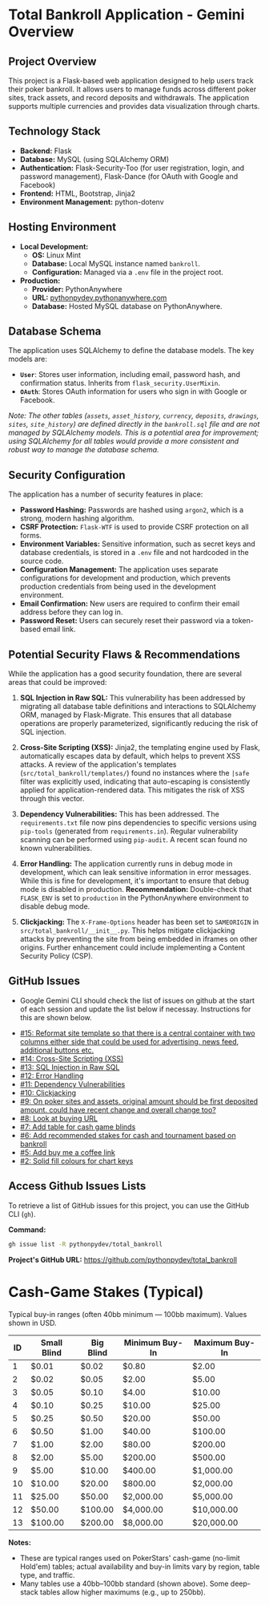 # Total Bankroll Application - Gemini Overview

## Project Overview

This project is a Flask-based web application designed to help users track their poker bankroll. It allows users to manage funds across different poker sites, track assets, and record deposits and withdrawals. The application supports multiple currencies and provides data visualization through charts.

## Technology Stack

*   **Backend:** Flask
*   **Database:** MySQL (using SQLAlchemy ORM)
*   **Authentication:** Flask-Security-Too (for user registration, login, and password management), Flask-Dance (for OAuth with Google and Facebook)
*   **Frontend:** HTML, Bootstrap, Jinja2
*   **Environment Management:** python-dotenv

## Hosting Environment

*   **Local Development:**
    *   **OS:** Linux Mint
    *   **Database:** Local MySQL instance named `bankroll`.
    *   **Configuration:** Managed via a `.env` file in the project root.
*   **Production:**
    *   **Provider:** PythonAnywhere
    *   **URL:** [pythonpydev.pythonanywhere.com](https://pythonpydev.pythonanywhere.com/)
    *   **Database:** Hosted MySQL database on PythonAnywhere.

## Database Schema

The application uses SQLAlchemy to define the database models. The key models are:

*   **`User`**: Stores user information, including email, password hash, and confirmation status. Inherits from `flask_security.UserMixin`.
*   **`OAuth`**: Stores OAuth information for users who sign in with Google or Facebook.

*Note: The other tables (`assets`, `asset_history`, `currency`, `deposits`, `drawings`, `sites`, `site_history`) are defined directly in the `bankroll.sql` file and are not managed by SQLAlchemy models. This is a potential area for improvement; using SQLAlchemy for all tables would provide a more consistent and robust way to manage the database schema.*

## Security Configuration

The application has a number of security features in place:

*   **Password Hashing:** Passwords are hashed using `argon2`, which is a strong, modern hashing algorithm.
*   **CSRF Protection:** `Flask-WTF` is used to provide CSRF protection on all forms.
*   **Environment Variables:** Sensitive information, such as secret keys and database credentials, is stored in a `.env` file and not hardcoded in the source code.
*   **Configuration Management:** The application uses separate configurations for development and production, which prevents production credentials from being used in the development environment.
*   **Email Confirmation:** New users are required to confirm their email address before they can log in.
*   **Password Reset:** Users can securely reset their password via a token-based email link.

## Potential Security Flaws & Recommendations

While the application has a good security foundation, there are several areas that could be improved:

1.  **SQL Injection in Raw SQL:** This vulnerability has been addressed by migrating all database table definitions and interactions to SQLAlchemy ORM, managed by Flask-Migrate. This ensures that all database operations are properly parameterized, significantly reducing the risk of SQL injection.

2.  **Cross-Site Scripting (XSS):** Jinja2, the templating engine used by Flask, automatically escapes data by default, which helps to prevent XSS attacks. A review of the application's templates (`src/total_bankroll/templates/`) found no instances where the `|safe` filter was explicitly used, indicating that auto-escaping is consistently applied for application-rendered data. This mitigates the risk of XSS through this vector.

3.  **Dependency Vulnerabilities:** This has been addressed. The `requirements.txt` file now pins dependencies to specific versions using `pip-tools` (generated from `requirements.in`). Regular vulnerability scanning can be performed using `pip-audit`. A recent scan found no known vulnerabilities.

4.  **Error Handling:** The application currently runs in debug mode in development, which can leak sensitive information in error messages. While this is fine for development, it's important to ensure that debug mode is disabled in production. **Recommendation:** Double-check that `FLASK_ENV` is set to `production` in the PythonAnywhere environment to disable debug mode.

5.  **Clickjacking:** The `X-Frame-Options` header has been set to `SAMEORIGIN` in `src/total_bankroll/__init__.py`. This helps mitigate clickjacking attacks by preventing the site from being embedded in iframes on other origins. Further enhancement could include implementing a Content Security Policy (CSP).

## GitHub Issues

- Google Gemini CLI should check the list of issues on github at the start of each session and update the list below if necessay.  Instructions for this are shown below.

*   [#15: Reformat site template so that there is a central container with two columns either side that could be used for advertising, news feed, additional buttons etc.](https://github.com/pythonpydev/total_bankroll/issues/15)
*   [#14: Cross-Site Scripting (XSS)](https://github.com/pythonpydev/total_bankroll/issues/14)
*   [#13: SQL Injection in Raw SQL](https://github.com/pythonpydev/total_bankroll/issues/13)
*   [#12: Error Handling](https://github.com/pythonpydev/total_bankroll/issues/12)
*   [#11: Dependency Vulnerabilities](https://github.com/pythonpydev/total_bankroll/issues/11)
*   [#10: Clickjacking](https://github.com/pythonpydev/total_bankroll/issues/10)
*   [#9: On poker sites and assets, original amount should be first deposited amount. could have recent change and overall change too?](https://github.com/pythonpydev/total_bankroll/issues/9)
*   [#8: Look at buying URL](https://github.com/pythonpydev/total_bankroll/issues/8)
*   [#7: Add table for cash game blinds](https://github.com/pythonpydev/total_bankroll/issues/7)
*   [#6: Add recommended stakes for cash and tournament based on bankroll](https://github.com/pythonpydev/total_bankroll/issues/6)
*   [#5: Add buy me a coffee link](https://github.com/pythonpydev/total_bankroll/issues/5)
*   [#2: Solid fill colours for chart keys](https://github.com/pythonpydev/total_bankroll/issues/2)

## Access Github Issues Lists

To retrieve a list of GitHub issues for this project, you can use the GitHub CLI (`gh`).

**Command:**
```bash
gh issue list -R pythonpydev/total_bankroll
```

**Project's GitHub URL:**
https://github.com/pythonpydev/total_bankroll

# Cash-Game Stakes (Typical)

Typical buy-in ranges (often 40bb minimum — 100bb maximum). Values shown in USD.

| ID | Small Blind | Big Blind | Minimum Buy-In | Maximum Buy-In |
|----|-------------|-----------|----------------|----------------|
| 1  | $0.01 | $0.02 | $0.80  | $2.00   |
| 2  | $0.02 | $0.05 | $2.00  | $5.00   |
| 3  | $0.05 | $0.10 | $4.00  | $10.00  |
| 4  | $0.10 | $0.25 | $10.00 | $25.00  |
| 5  | $0.25 | $0.50 | $20.00 | $50.00  |
| 6  | $0.50 | $1.00 | $40.00 | $100.00 |
| 7  | $1.00 | $2.00 | $80.00 | $200.00 |
| 8  | $2.00 | $5.00 | $200.00 | $500.00 |
| 9  | $5.00 | $10.00 | $400.00 | $1,000.00 |
| 10 | $10.00 | $20.00 | $800.00 | $2,000.00 |
| 11 | $25.00 | $50.00 | $2,000.00 | $5,000.00 |
| 12 | $50.00 | $100.00 | $4,000.00 | $10,000.00 |
| 13 | $100.00 | $200.00 | $8,000.00 | $20,000.00 |

**Notes:**  
- These are typical ranges used on PokerStars' cash-game (no-limit Hold'em) tables; actual availability and buy-in limits vary by region, table type, and traffic.  
- Many tables use a 40bb–100bb standard (shown above). Some deep-stack tables allow higher maximums (e.g., up to 250bb).
